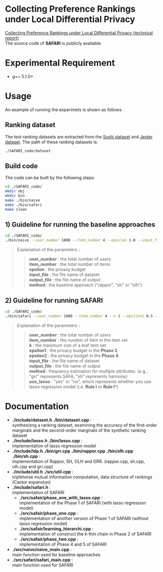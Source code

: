 # Collecting Preference Rankings under Local Differential Privacy
 
[Collecting Preference Rankings under Local Differential Privacy (technical report)](https://github.com/cheng-lab-at-bupt/SAFARI/blob/master/Collecting%20Preference%20Rankings%20under%20Local%20Differential%20Privacy%20(technical%20report).pdf)  
The source code of **SAFARI** is publicly available.

# Experimental Requirement
- g++  5.1.0+

# Usage
An example of running the experimets is shown as follows.

## Ranking dataset

The test ranking datasets are extracted from the [Sushi dataset](http://www.kamishima.net/sushi/) and [Jester dataset](http://goldberg.berkeley.edu/jester-data/). The path of these ranking datasets is:
```bash
./SAFARI_code/dataset
```

## Build code
The code can be built by the following steps:
```bash
cd ./SAFARI_code/
mkdir obj
mkdir bin
make ./bin/naive 
make ./bin/safari 
make clean
```


## 1) Guideline for running the baseline approaches 
```bash
cd ./SAFARI_code/
./bin/naive --user_number 1000 --item_number 4 --epsilon 1.0 --input_file ./demo_dataset.txt --output_file out.txt --method rappor
```
> Explanation of the parameters :  
>> **user_number** : the total number of users  
>> **item_number** : the total number of items   
>> **epsilon** : the privacy budget  
>> **input_file** : the file name of dataset  
>> **output_file** : the file name of output  
>> **method** : the baseline approach ("rappor", "sh" or "olh")  

## 2) Guideline for running SAFARI
```bash
cd ./SAFARI_code/
./bin/safari --user_number 1000 --item_number 4 --k 1 --epsilon1 0.5 --epsilon2 0.5 --input_file ./demo_dataset.txt --output_file out.txt --method rappor --use_lasso yes
```
> Explanation of the parameters :  
>> **user_number** : the total number of users   
>> **item_number** : the number of item in the item set  
>> **k** : the maximum size of a leaf item set   
>> **epsilon1** : the privacy budget in the **Phase 2**  
>> **epsilon2** : the privacy budget in the **Phase 4**  
>> **input_file** : the file name of dataset  
>> **output_file** : the file name of output  
>> **method** : frequency estimation for multiple attributes. (e.g., "grr" represents SAFA, "sh" represents harmony)  
>> **use_lasso** : "yes" or "no", which represents whether you use lasso regression model (i.e. **Rule I** or **Rule I***)

# Documentation
- **./include/dataset.h ./bin/dataset.cpp** :  
    synthesizng a ranking dataset, examining the accuracy of the first-order marginals and the second-order marginals of the synthetic ranking dataset
- **./include/lasso.h ./bin/lasso.cpp** :  
    implementation of lasso regression model
- **./include/ldp.h ./bin/grr.cpp ./bin/rappor.cpp ./bin/olh.cpp ./bin/sh.cpp** :  
    implementation of Rappor, SH, OLH and GRR. (rappor.cpp, sh.cpp, olh.cpp and grr.cpp)
- **./include/util.h ./src/util.cpp** :  
    tripletwise mutual information computation, data structure of rankings (Cantor expansion)
- **./include/safari.h** :  
    implementation of SAFARI
    - **./src/safair/phase_one_with_lasso.cpp** :  
        implementation of the Phase 1 of SAFARI (with lasso regression model)
    - **./src/safair/phase_one.cpp** :  
        implementation of another version of Phase 1 of SAFARI (without lasso regression model)
    - **./src/safair/learning_hierarchi.cpp** :  
        implementation of construct the k-thin chain in Phase 2 of SAFARI
    - **./src/safair/phase_two.cpp** :  
        implementation of Phase 4 and 5 of SAFARI
- **./src/naive/naive_main.cpp** :  
    main function used for baseline approaches
- **./src/safari/safari_main.cpp** :  
    main function used for SAFARI




